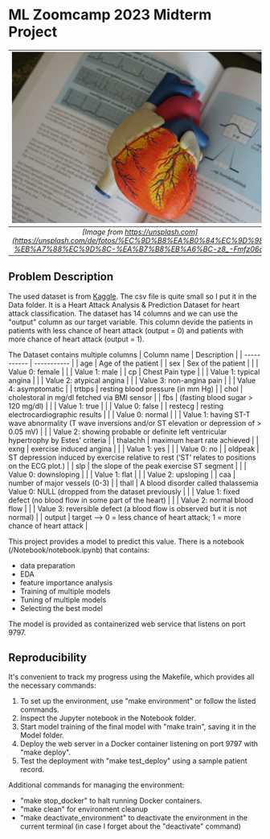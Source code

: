 # ML Zoomcamp 2023 Midterm Project
|![](Images/robina-weermeijer-z8_-Fmfz06c-unsplash.jpg)|
|:--:|
|*[Image from https://unsplash.com](https://unsplash.com/de/fotos/%EC%9D%B8%EA%B0%84%EC%9D%98-%EB%A7%88%EC%9D%8C-%EA%B7%B8%EB%A6%BC-z8_-Fmfz06c)*|

## Problem Description
The used dataset is from [Kaggle](https://www.kaggle.com/datasets/rashikrahmanpritom/heart-attack-analysis-prediction-dataset/data).
The csv file is quite small so I put it in the Data folder.
It is a Heart Attack Analysis & Prediction Dataset for heart attack classification.
The dataset has 14 columns and we can use the "output" column as our target variable. This column devide the patients in patients with less chance of heart attack (output = 0) and patients with more chance of heart attack (output = 1). 

The Dataset contains multiple columns
| Column name | Description |
| ----------- | ----------- |
| age | Age of the patient  |
| sex | Sex of the patient  |
|     |   Value 0: female   |
|     |   Value 1: male     |
| cp  | Chest Pain type     |
|     |   Value 1: typical angina |
|     |   Value 2: atypical angina |
|     |   Value 3: non-angina pain |
|     |   Value 4: asymptomatic |
| trtbps |    resting blood pressure (in mm Hg) |
| chol   |   cholestoral in mg/dl fetched via BMI sensor |
| fbs    |   (fasting blood sugar > 120 mg/dl) |
|     |   Value 1: true |
|     |   Value 0: false |
| restecg |	resting electrocardiographic results |
|     |   Value 0: normal |
|     |   Value 1: having ST-T wave abnormality (T wave inversions and/or ST elevation or depression of > 0.05 mV) |
|     |   Value 2: showing probable or definite left ventricular hypertrophy by Estes' criteria |
| thalachh |  maximum heart rate achieved |
| exng  |    exercise induced angina |
|     |           Value 1: yes |
|     |           Value 0: no |
| oldpeak |   ST depression induced by exercise relative to rest (‘ST’ relates to positions on the ECG plot.) |
| slp     |  the slope of the peak exercise ST segment |
|     |           Value 0: downsloping |
|     |           Value 1: flat |
|     |           Value 2: upsloping |
| caa |      number of major vessels (0-3) |
| thall |    A blood disorder called thalassemia Value 0: NULL (dropped from the dataset previously |
|     |   Value 1: fixed defect (no blood flow in some part of the heart) |
|     |   Value 2: normal blood flow |
|     |   Value 3: reversible defect (a blood flow is observed but it is not normal) |
| output |   target --> 0 = less chance of heart attack; 1 = more chance of heart attack |

This project provides a model to predict this value. 
There is a notebook (/Notebook/notebook.ipynb) that contains:
- data preparation 
- EDA
- feature importance analysis
- Training of multiple models
- Tuning of multiple models 
- Selecting the best model

The model is provided as containerized web service that listens on port 9797.

## Reproducibility
It's convenient to track my progress using the Makefile, which provides all the necessary commands:
1. To set up the environment, use "make environment" or follow the listed commands.
2. Inspect the Jupyter notebook in the Notebook folder.
3. Start model training of the final model with "make train", saving it in the Model folder.
4. Deploy the web server in a Docker container listening on port 9797 with "make deploy".
5. Test the deployment with "make test_deploy" using a sample patient record.

Additional commands for managing the environment:
- "make stop_docker" to halt running Docker containers.
- "make clean" for environment cleanup
- "make deactivate_environment" to deactivate the environment in the current terminal (in case I forget about the "deactivate" command)